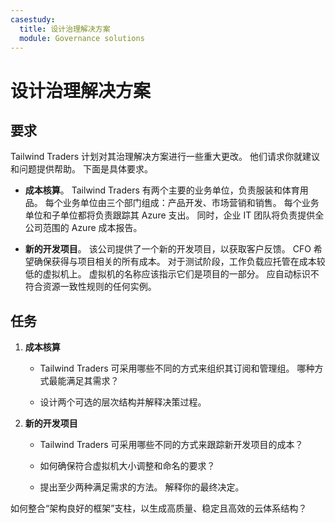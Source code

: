 ```yaml
---
casestudy:
  title: 设计治理解决方案
  module: Governance solutions
---
```


# <a name="design-a-governance-solution"></a>设计治理解决方案

## <a name="requirements"></a>要求

Tailwind Traders 计划对其治理解决方案进行一些重大更改。 他们请求你就建议和问题提供帮助。 下面是具体要求。

* **成本核算**。 Tailwind Traders 有两个主要的业务单位，负责服装和体育用品。 每个业务单位由三个部门组成：产品开发、市场营销和销售。 每个业务单位和子单位都将负责跟踪其 Azure 支出。 同时，企业 IT 团队将负责提供全公司范围的 Azure 成本报告。

* **新的开发项目**。 该公司提供了一个新的开发项目，以获取客户反馈。 CFO 希望确保获得与项目相关的所有成本。 对于测试阶段，工作负载应托管在成本较低的虚拟机上。 虚拟机的名称应该指示它们是项目的一部分。 应自动标识不符合资源一致性规则的任何实例。

## <a name="tasks"></a>任务

1. **成本核算** 

    * Tailwind Traders 可采用哪些不同的方式来组织其订阅和管理组。 哪种方式最能满足其需求？ 

    * 设计两个可选的层次结构并解释决策过程。

2. **新的开发项目** 

    * Tailwind Traders 可采用哪些不同的方式来跟踪新开发项目的成本？

    * 如何确保符合虚拟机大小调整和命名的要求？  

    * 提出至少两种满足需求的方法。 解释你的最终决定。 

如何整合“架构良好的框架”支柱，以生成高质量、稳定且高效的云体系结构？

